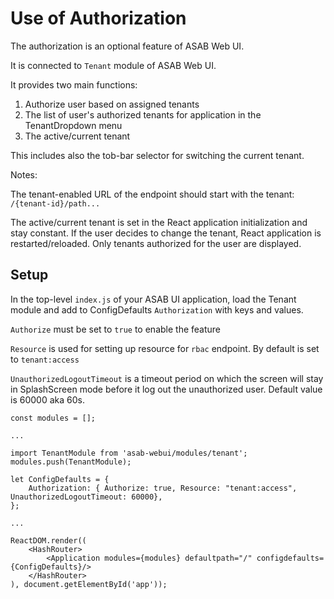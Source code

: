 # Use of Authorization

The authorization is an optional feature of ASAB Web UI.

It is connected to `Tenant` module of ASAB Web UI.

It provides two main functions:

 1. Authorize user based on assigned tenants
 2. The list of user's authorized tenants for application in the TenantDropdown menu
 3. The active/current tenant

This includes also the tob-bar selector for switching the current tenant.

Notes:

The tenant-enabled URL of the endpoint should start with the tenant: `/{tenant-id}/path...`

The active/current tenant is set in the React application initialization and stay constant.
If the user decides to change the tenant, React application is restarted/reloaded.
Only tenants authorized for the user are displayed.


## Setup

In the top-level `index.js` of your ASAB UI application, load the Tenant module and add to ConfigDefaults `Authorization` with keys and values.

`Authorize` must be set to `true` to enable the feature

`Resource` is used for setting up resource for `rbac` endpoint. By default is set to `tenant:access`

`UnauthorizedLogoutTimeout` is a timeout period on which the screen will stay in SplashScreen mode before it log out the unauthorized user. Default value is 60000 aka 60s.

<!-- TODO: Set up also BASE_URL, Microservice, Subpaths, etc... -->

```
const modules = [];

...

import TenantModule from 'asab-webui/modules/tenant';
modules.push(TenantModule);

let ConfigDefaults = {
	Authorization: { Authorize: true, Resource: "tenant:access", UnauthorizedLogoutTimeout: 60000},
};

...

ReactDOM.render((
	<HashRouter>
		<Application modules={modules} defaultpath="/" configdefaults={ConfigDefaults}/>
	</HashRouter>
), document.getElementById('app'));
```
